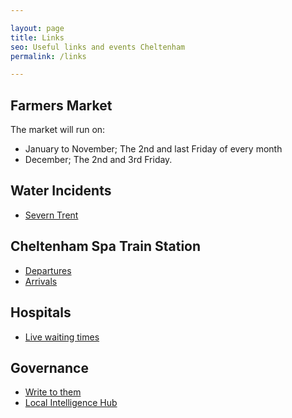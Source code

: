 ```yaml
---

layout: page
title: Links
seo: Useful links and events Cheltenham
permalink: /links

---
```


## Farmers Market

The market will run on:

- January to November; The 2nd and last Friday of every month
- December; The 2nd and 3rd Friday.

## Water Incidents

- [Severn Trent](https://www.stwater.co.uk/in-my-area/incidents/)

## Cheltenham Spa Train Station

- [Departures](https://www.nationalrail.co.uk/live-trains/departures/cheltenham-spa/)
- [Arrivals](https://www.nationalrail.co.uk/live-trains/arrivals/cheltenham-spa/)

## Hospitals

- [Live waiting times](https://www.gloshospitals.nhs.uk/)

## Governance

- [Write to them](https://www.writetothem.com/who?pc=GL50+1HZ)
- [Local Intelligence Hub](https://www.localintelligencehub.com/area/WMC23/Cheltenham#movement)
